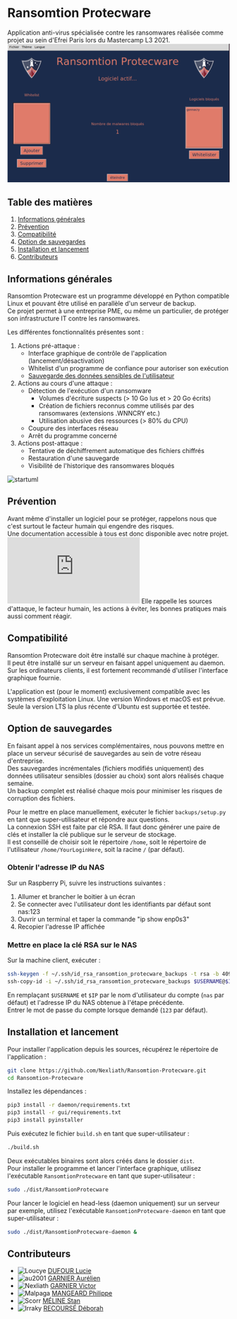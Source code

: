 # Ransomtion Protecware
Application anti-virus spécialisée contre les ransomwares réalisée comme projet au sein d'Efrei Paris lors du Mastercamp L3 2021.
![interface graphique](https://github.com/Nexliath/Ransomtion-Protecware/blob/main/interface.png)

## Table des matières
1. [Informations générales](#informations-générales)
2. [Prévention](#prévention)
3. [Compatibilité](#compatibilité)
4. [Option de sauvegardes](#option-de-sauvegardes)
5. [Installation et lancement](#installation-et-lancement)
6. [Contributeurs](#contributeurs)

## Informations générales
Ransomtion Protecware est un programme développé en Python compatible Linux et pouvant être utilisé en parallèle d'un serveur de backup.\
Ce projet permet à une entreprise PME, ou même un particulier, de protéger son infrastructure IT contre les ransomwares.

Les différentes fonctionnalités présentes sont :
1. Actions pré-attaque :
    * Interface graphique de contrôle de l'application (lancement/désactivation)
    * Whitelist d'un programme de confiance pour autoriser son exécution
    * [Sauvegarde des données sensibles de l'utilisateur](#option-de-sauvegardes)
2. Actions au cours d'une attaque :
    * Détection de l'exécution d'un ransomware
        - Volumes d'écriture suspects (> 10 Go lus et > 20 Go écrits)
        - Création de fichiers reconnus comme utilisés par des ransomwares (extensions .WNNCRY etc.)
        - Utilisation abusive des ressources (> 80% du CPU)
    * Coupure des interfaces réseau
    * Arrêt du programme concerné
3. Actions post-attaque :
    * Tentative de déchiffrement automatique des fichiers chiffrés
    * Restauration d'une sauvegarde
    * Visibilité de l'historique des ransomwares bloqués

![startuml](http://www.plantuml.com/plantuml/png/fPFFRXCn4CRlVefHERIDr21wJ15gqd832PK_TyUUP4szzdRiQIgXlWlNy1hxOemtObcL3K55Yf9e_Cqtttf-UvcofiorL-dMXKQJhe4J6fqGlgc5DhThYXpiLVIHOEwTmOLdL8j85cbNVUziSEigTmTpehZPrJzgNyUW7fNokCgG8r2HWNM49ZivKfoTTqbdP88NlVk5Tm5dGzkkCbr6RoyoFkJPmaiofMtjWakPdcim7FzwsgMRmXFN6OWUWqsgfDPXxH6ERdH8iIxF01yePZGRJNWaDmOm6vZEuEmCJgugwK82Bp-Cfw8vUHVNBfp2b9lfcpy4Cj85uzdYgDsNw4HwN4d4IEwE4Imce2vHYP5WwUCTjziqCkhVcm_4w4ERo5wA8xEUA0uPtc3AcaaQEC1IriFDYEcOQcWyhf3jshW9KpXPT0MeS6bZhQrszFJ2-_qFiis5rtkabzUOzEulU0GloOn3FnBpGCDmOl--VRvw1Je9NEXrC4Yz_DTE54WO-PfCtXOaKy6lYIxaD9b8UVurSfQszZju3PlAPVGkPJavAW7t7FTtqytlQHzvfF7-WxUtlrEL8TVjDgF9MB1ijm_jrd3tNjbZ3WCm9OR7LUwuYjmmxSXrGJfNsXI81LhK_308z3p_EL7x8uDbQ2YkITSrWebb8w7T_hVx9mnP5oB0oaSQAhTQ4TPIteV5UOV5a6k4fFaUrvei7g1Y_xoUZBz8XdIS_wPZ1hdlAVeeTA9Iwb5ToZ7N_YS0)

## Prévention
Avant même d'installer un logiciel pour se protéger, rappelons nous que c'est surtout le facteur humain qui engendre des risques.\
Une documentation accessible à tous est donc disponible avec notre projet.\
![Documentation](https://github.com/Nexliath/Ransomtion-Protecware/blob/main/documentation/RANSOMTION%20PROTECWARE%20Pr%C3%A9vention%20employ%C3%A9.pdf)
Elle rappelle les sources d'attaque, le facteur humain, les actions à éviter, les bonnes pratiques mais aussi comment réagir.

## Compatibilité
Ransomtion Protecware doit être installé sur chaque machine à protéger.\
Il peut être installé sur un serveur en faisant appel uniquement au daemon.\
Sur les ordinateurs clients, il est fortement recommandé d'utiliser l'interface graphique fournie.

L'application est (pour le moment) exclusivement compatible avec les systèmes d'exploitation Linux. Une version Windows et macOS est prévue.\
Seule la version LTS la plus récente d'Ubuntu est supportée et testée.

## Option de sauvegardes
En faisant appel à nos services complémentaires, nous pouvons mettre en place un serveur sécurisé de sauvegardes au sein de votre réseau d'entreprise.\
Des sauvegardes incrémentales (fichiers modifiés uniquement) des données utilisateur sensibles (dossier au choix) sont alors réalisés chaque semaine.\
Un backup complet est réalisé chaque mois pour minimiser les risques de corruption des fichiers.

Pour le mettre en place manuellement, exécuter le fichier `backups/setup.py` en tant que super-utilisateur et répondre aux questions.\
La connexion SSH est faite par clé RSA. Il faut donc générer une paire de clés et installer la clé publique sur le serveur de stockage.\
Il est conseillé de choisir soit le répertoire `/home`, soit le répertoire de l'utilisateur `/home/YourLoginHere`, soit la racine `/` (par défaut).

### Obtenir l'adresse IP du NAS

Sur un Raspberry Pi, suivre les instructions suivantes :
1. Allumer et brancher le boitier à un écran
2. Se connecter avec l'utilisateur dont les identifiants par défaut sont nas:123
3. Ouvrir un terminal et taper la commande "ip show enp0s3"
4. Recopier l'adresse IP affichée

### Mettre en place la clé RSA sur le NAS

Sur la machine client, exécuter :
```bash
ssh-keygen -f ~/.ssh/id_rsa_ransomtion_protecware_backups -t rsa -b 4096
ssh-copy-id -i ~/.ssh/id_rsa_ransomtion_protecware_backups $USERNAME@$IP
```
En remplaçant `$USERNAME` et `$IP` par le nom d'utilisateur du compte (`nas` par défaut) et l'adresse IP du NAS obtenue à l'étape précédente.\
Entrer le mot de passe du compte lorsque demandé (`123` par défaut).

## Installation et lancement
Pour installer l'application depuis les sources, récupérez le répertoire de l'application :
```bash
git clone https://github.com/Nexliath/Ransomtion-Protecware.git 
cd Ransomtion-Protecware
```

Installez les dépendances :
```bash
pip3 install -r daemon/requirements.txt
pip3 install -r gui/requirements.txt
pip3 install pyinstaller
```

Puis exécutez le fichier `build.sh` en tant que super-utilisateur :
```bash
./build.sh
```

Deux exécutables binaires sont alors créés dans le dossier `dist`.\
Pour installer le programme et lancer l'interface graphique, utilisez l'exécutable `RansomtionProtecware` en tant que super-utilisateur :
```bash
sudo ./dist/RansomtionProtecware
```

Pour lancer le logiciel en head-less (daemon uniquement) sur un serveur par exemple, utilisez l'exécutable `RansomtionProtecware-daemon` en tant que super-utilisateur :
```bash
sudo ./dist/RansomtionProtecware-daemon &
```

## Contributeurs

* <img src="https://avatars.githubusercontent.com/u/66913204?s=64&v=4" width="48" alt="Loucye" /> [DUFOUR    Lucie](https://github.com/Loucye)
* <img src="https://avatars.githubusercontent.com/u/6292584?s=64&v=4" width="48" alt="au2001" /> [GARNIER   Aurélien](https://github.com/au2001)
* <img src="https://avatars.githubusercontent.com/u/49352273?s=64&v=4" width="48" alt="Nexliath" /> [GARNIER   Victor](https://github.com/Nexliath)
* <img src="https://avatars.githubusercontent.com/u/56166579?s=64&v=4" width="48" alt="Malpaga" /> [MANGEARD  Philippe](https://github.com/Malpaga)
* <img src="https://avatars.githubusercontent.com/u/58551445?s=64&v=4" width="48" alt="Scorr" /> [MÉLINE    Stan](https://github.com/Sccor)
* <img src="https://avatars.githubusercontent.com/u/21981282?s=64&v=4" width="48" alt="Irraky" /> [RECOURSÉ  Déborah](https://github.com/Irraky)
